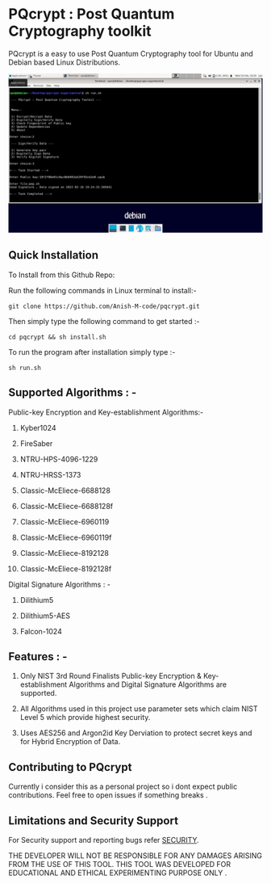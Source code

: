 
# PQcrypt : Post Quantum Cryptography toolkit

PQcrypt is a easy to use Post Quantum Cryptography tool for Ubuntu and Debian based Linux Distributions.

<img src="https://github.com/Anish-M-code/pqcrypt/raw/main/pqcrypt.png">

Quick Installation
------------------

To Install from this Github Repo:

Run the following commands in Linux terminal to install:-

```
git clone https://github.com/Anish-M-code/pqcrypt.git
```
Then simply type the following command to get started :- 

```
cd pqcrypt && sh install.sh
```
To run the program after installation simply type :-

```
sh run.sh
```
Supported Algorithms : -
--------------------

Public-key Encryption and Key-establishment Algorithms:-

1) Kyber1024

2) FireSaber

3) NTRU-HPS-4096-1229

4) NTRU-HRSS-1373

5) Classic-McEliece-6688128

6) Classic-McEliece-6688128f

7) Classic-McEliece-6960119

8) Classic-McEliece-6960119f

9) Classic-McEliece-8192128

10) Classic-McEliece-8192128f

Digital Signature Algorithms : -

1) Dilithium5

2) Dilithium5-AES

3) Falcon-1024

Features : -
--------

1) Only NIST 3rd Round Finalists Public-key Encryption & Key-establishment Algorithms and Digital Signature Algorithms are supported.

2) All Algorithms used in this project use parameter sets which claim NIST Level 5 which provide highest security.

2) Uses AES256 and Argon2id Key Derviation to protect secret keys and for Hybrid Encryption of Data.

Contributing to PQcrypt
---------------------

Currently i consider this as a personal project so i dont expect public contributions. Feel free to open issues if something breaks .

Limitations and Security Support
---------------------------------

For Security support and reporting bugs refer [ SECURITY](/SECURITY.md).

THE DEVELOPER WILL NOT BE RESPONSIBLE FOR ANY DAMAGES ARISING FROM THE USE OF THIS TOOL. 
THIS TOOL WAS DEVELOPED FOR EDUCATIONAL AND ETHICAL EXPERIMENTING PURPOSE ONLY .